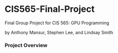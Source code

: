 # CIS565-Final-Project
Final Group Project for CIS 565: GPU Programming

by Anthony Mansur, Stephen Lee, and Lindsay Smith

### Project Overview

